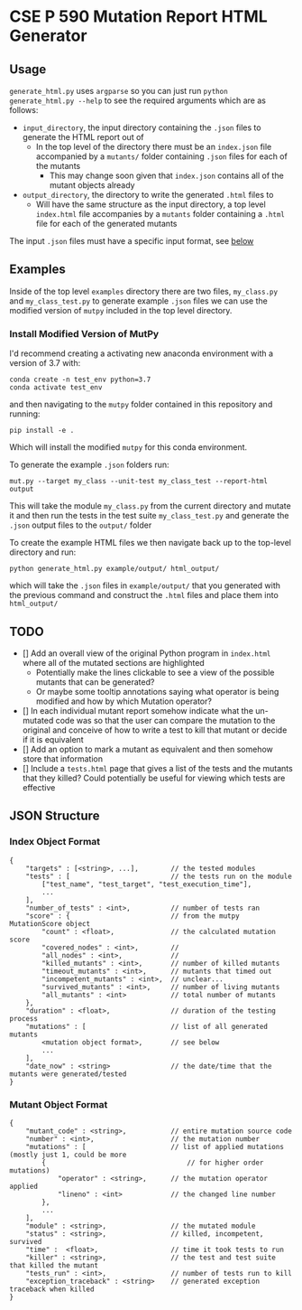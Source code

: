 # CSE P 590 Mutation Report HTML Generator

## Usage

`generate_html.py` uses `argparse` so you can just run `python generate_html.py --help` to see the required
arguments which are as follows:

- `input_directory`, the input directory containing the `.json` files to generate the HTML report out of
    - In the top level of the directory there must be an `index.json` file accompanied by a `mutants/` folder
    containing `.json` files for each of the mutants
        - This may change soon given that `index.json` contains all of the mutant objects already
- `output_directory`, the directory to write the generated `.html` files to
    - Will have the same structure as the input directory, a top level `index.html` file accompanies by a
    `mutants` folder containing a `.html` file for each of the generated mutants

The input `.json` files must have a specific input format, see [below](#JSON_Structure)

## Examples

Inside of the top level `examples` directory there are two files, `my_class.py` and `my_class_test.py` to generate
example `.json` files we can use the modified version of `mutpy` included in the top level directory.

### Install Modified Version of MutPy

I'd recommend creating a activating new anaconda environment with a version of 3.7 with:
```
conda create -n test_env python=3.7
conda activate test_env
```
and then navigating to the `mutpy` folder contained in this repository and running:
```
pip install -e .
```
Which will install the modified `mutpy` for this conda environment.

To generate the example `.json` folders run:
```
mut.py --target my_class --unit-test my_class_test --report-html output
```
This will take the module `my_class.py` from the current directory and mutate it and then run
the tests in the test suite `my_class_test.py` and generate the `.json` output files to the `output/` folder

To create the example HTML files we then navigate back up to the top-level directory and run:
```
python generate_html.py example/output/ html_output/
```
which will take the `.json` files in `example/output/` that you generated with the previous command and 
construct the `.html` files and place them into `html_output/`

## TODO

- [] Add an overall view of the original Python program in `index.html` where all of the mutated sections
are highlighted
    - Potentially make the lines clickable to see a view of the possible mutants that can be generated?
    - Or maybe some tooltip annotations saying what operator is being modified and how by which Mutation operator?
- [] In each individual mutant report somehow indicate what the un-mutated code was so that the user can compare
the mutation to the original and conceive of how to write a test to kill that mutant or decide if it is equivalent
- [] Add an option to mark a mutant as equivalent and then somehow store that information
- [] Include a `tests.html` page that gives a list of the tests and the mutants that they killed? Could potentially
be useful for viewing which tests are effective

## JSON Structure

### Index Object Format

```
{
    "targets" : [<string>, ...],        // the tested modules
    "tests" : [                         // the tests run on the module
        ["test_name", "test_target", "test_execution_time"],
        ...
    ],
    "number_of_tests" : <int>,          // number of tests ran
    "score" : {                         // from the mutpy MutationScore object
        "count" : <float>,              // the calculated mutation score
        "covered_nodes" : <int>,        // 
        "all_nodes" : <int>,            // 
        "killed_mutants" : <int>,       // number of killed mutants
        "timeout_mutants" : <int>,      // mutants that timed out
        "incompetent_mutants" : <int>,  // unclear...
        "survived_mutants" : <int>,     // number of living mutants
        "all_mutants" : <int>           // total number of mutants
    },
    "duration" : <float>,               // duration of the testing process
    "mutations" : [                     // list of all generated mutants
        <mutation object format>,       // see below
        ...
    ],
    "date_now" : <string>               // the date/time that the mutants were generated/tested
}
```

### Mutant Object Format

```
{
    "mutant_code" : <string>,           // entire mutation source code
    "number" : <int>,                   // the mutation number
    "mutations" : [                     // list of applied mutations (mostly just 1, could be more
        {                                   // for higher order mutations)
            "operator" : <string>,      // the mutation operator applied
            "lineno" : <int>            // the changed line number
        },
        ...
    ],
    "module" : <string>,                // the mutated module
    "status" : <string>,                // killed, incompetent, survived
    "time" :  <float>,                  // time it took tests to run
    "killer" : <string>,                // the test and test suite that killed the mutant
    "tests_run" : <int>,                // number of tests run to kill
    "exception_traceback" : <string>    // generated exception traceback when killed
}
```
